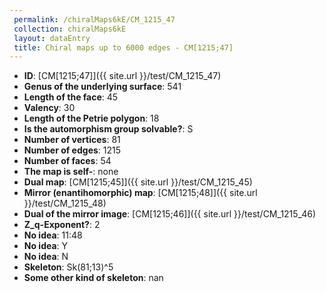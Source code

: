 ```yaml
--- 
 permalink: /chiralMaps6kE/CM_1215_47 
 collection: chiralMaps6kE
 layout: dataEntry
 title: Chiral maps up to 6000 edges - CM[1215;47]
---
```


- **ID**: [CM[1215;47]]({{ site.url }}/test/CM_1215_47)
- **Genus of the underlying surface**: 541
- **Length of the face**: 45
- **Valency**: 30
- **Length of the Petrie polygon**: 18
- **Is the automorphism group solvable?**: S
- **Number of vertices**: 81
- **Number of edges**: 1215
- **Number of faces**: 54
- **The map is self-**: none
- **Dual map**: [CM[1215;45]]({{ site.url }}/test/CM_1215_45)
- **Mirror (enantihomorphic) map**: [CM[1215;48]]({{ site.url }}/test/CM_1215_48)
- **Dual of the mirror image**: [CM[1215;46]]({{ site.url }}/test/CM_1215_46)
- **Z_q-Exponent?**: 2
- **No idea**:  11:48
- **No idea**: Y
- **No idea**: N
- **Skeleton**: Sk(81;13)^5
- **Some other kind of skeleton**: nan
